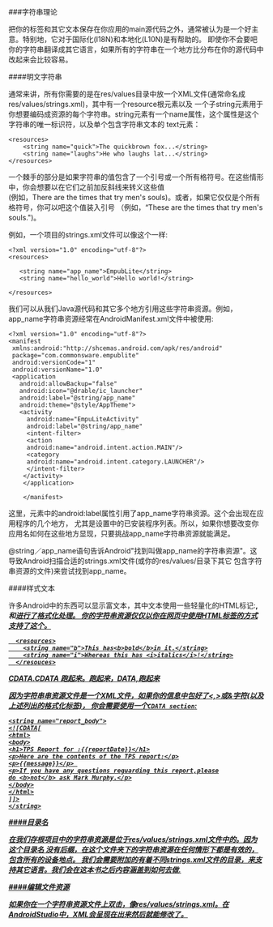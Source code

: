 ###字符串理论

把你的标签和其它文本保存在你应用的main源代码之外，通常被认为是一个好主意。特别地，它对于国际化(I18N)和本地化(L10N)是有帮助的。
即使你不会要吧你的字符串翻译成其它语言，如果所有的字符串在一个地方比分布在你的源代码中改起来会比较容易。

####明文字符串

通常来讲，所有你需要的是在res/values目录中放一个XML文件(通常命名成res/values/strings.xml)，其中有一个resource根元素以及
一个子string元素用于你想要编码成资源的每个字符串。string元素有一个name属性，这个属性是这个字符串的唯一标识符，以及单个包含字符串文本的
text元素：

	<resources>
		<string name="quick">The quickbrown fox...</string>
		<string name="laughs">He who laughs lat...</string>
    </resources>

一个棘手的部分是如果字符串的值包含了一个引号或一个所有格符号。在这些情形中，你会想要以在它们之前加反斜线来转义这些值  
(例如，There are the times that try men\'s souls)。或者，如果它仅仅是个所有格符号，你可以吧这个值装入引号
（例如，“These are the times that try men's souls.")。

例如，一个项目的strings.xml文件可以像这个一样:

	<?xml version="1.0" encoding="utf-8"?>
	<resources>
       
       <string name="app_name">EmpubLite</string>
       <string name="hello_world">Hello world!</string>

	</resources>

我们可以从我们Java源代码和其它多个地方引用这些字符串资源。例如，app_name字符串资源经常在AndroidManifest.xml文件中被使用:

	<?xml version="1.0" encoding="utf-8"?>
	<manifest
	 xmlns:android:"http://shcemas.android.com/apk/res/android"
     package="com.commonsware.empublite"
     android:versionCode="1"
     android:versionName="1.0"
     <application
       android:allowBackup="false"
       android:icon="@drable/ic_launcher"
       android:label="@string/app_name"
       android:theme="@style/AppTheme">
       <activity
         android:name="EmpuLiteActivity"
         android:label="@string/app_name"
         <intent-filter>
         <action
         android:name="android.intent.action.MAIN"/>
         <category
         android:name="android.intent.category.LAUNCHER"/>
         </intent-filter>
        </activity>
        </application>

        </manifest>

         
这里，<application>元素中的android:label属性引用了app_name字符串资源。这个会出现在应用程序的几个地方，
尤其是设置中的已安装程序列表。所以，如果你想要改变你应用名如何在这些地方显现，只要挑战app_name字符串资源就能满足。

@string／app_name语句告诉Android"找到叫做app_name的字符串资源"。这导致Android扫描合适的strings.xml文件(或你的res/values/目录下其它
包含字符串资源的文件)来尝试找到app_name。

####样式文本

许多Android中的东西可以显示富文本，其中文本使用一些轻量化的HTML标记:<b>,<i>和<u>进行了格式化处理。
你的字符串资源仅仅以你在网页中使用HTML标签的方式支持了这个。

      <resources>
        <string name="b">This has<b>bold</b>in it.</string>
        <string name="i">Whereas this has <i>italics</i>!</string>
      </resouces>


CDATA.CDATA 跑起来。跑起来，DATA,跑起来

因为字符串串资源文件是一个XML文件，如果你的信息中包好了<,>或&字符(以及上述列出的格式化标签)，
你会需要使用一个`CDATA section`:

    <string name="report_body">
    <![CDATA[
    <html>
    <body>
    <h1>TPS Report for :{{reportDate}}</h1>
    <p>Here are the contents of the TPS report:</p>
    <p>{{message}}</p> 
    <p>If you have any questions reguarding this report,please
    do <b>not</b> ask Mark Murphy.</p>
    </body>
    </html>
    ]]>
    </string>

####目录名

在我们存根项目中的字符串资源是位于res/values/strings.xml文件中的。因为这个目录名
没有后缀，在这个文件夹下的字符串资源在任何情形下都是有效的，包含所有的设备地点。
我们会需要附加的有着不同strings.xml文件的目录，来支持其它语言。我们会在这[本书之后内容]()涵盖到如何去做.

####编辑文件资源

如果你在一个字符串资源文件上双击，像res/values/strings.xml。在AndroidStudio中，XML会呈现在出来然后就能修改了。






